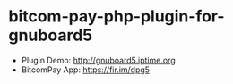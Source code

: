 # bitcom-pay-php-plugin-for-gnuboard5

- Plugin Demo: http://gnuboard5.iptime.org
- BitcomPay App: https://fir.im/dpg5
